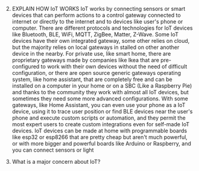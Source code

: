 2) EXPLAIN HOW IoT WORKS
IoT works by connecting sensors or smart devices that can perform actions to a control gateway connected to internet or directly to the internet and to devices like user's phone or computer. There are different protocols  and technologies for IoT devices like Bluetooth, BLE, WiFi, MQTT, ZigBee, Matter, Z-Wave. Some IoT devices have their own integrated gateway, some other relies on cloud, but the majority relies on local gateways in stalled on other another device in the nearby. For private use, like smart home, there are proprietary gateways made by companies like Ikea that are pre-configured to work with their own devices without the need of difficult configuration, or there are open source generic gateways operating system, like home assistant, that are completely free and can be installed on a computer in your home or on a SBC (Like a Raspberry Pie) and thanks to the community they work with almost all IoT devices, but sometimes they need some more advanced configurations. With some gateways, like Home Assistant, you can even use your phone as a IoT device, using it to trace user position or find BLE devices near the user's phone and execute custom scripts or automation, and they permit the most expert users to create custom integrations even for self-made IoT devices. IoT devices can be made at home with programmable boards like esp32 or esp8266 that are pretty cheap but aren't much powerful, or with more bigger and powerful boards like Arduino or Raspberry, and you can connect sensors or light

4) What is a major concern about IoT?